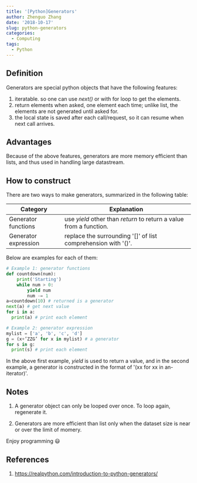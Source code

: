 ```yaml
---
title: '[Python]Generators'
author: Zhenguo Zhang
date: '2018-10-17'
slug: python-generators
categories:
  - Computing
tags:
  - Python
---
```


## Definition

Generators are special python objects that have the following features:

1. iteratable. so one can use *next()* or with for loop to get the elements.
2. return elements when asked, one element each time; unlike list, the elements are not generated until asked for.
3. the local state is saved after each call/request, so it can resume when next call arrives.

## Advantages

Because of the above features, generators are more memory efficient than
lists, and thus used in handling large datastream.

## How to construct

There are two ways to make generators, summarized in the following table:

Category | Explanation
------ | ------
Generator functions | use *yield* other than *return* to return a value from a function.
Generator expression  | replace the surrounding '[]' of list comprehension with '()'.

Below are examples for each of them:

```Python
# Example 1: generator functions
def countdown(num):
    print('Starting')
    while num > 0:
        yield num
        num -= 1
a=countdown(10) # returned is a generator
next(a) # get next value
for i in a:
  print(a) # print each element

# Example 2: generator expression
mylist = ['a', 'b', 'c', 'd']
g = (x+’ZZG’ for x in mylist) # a generator
for s in g:
  print(s) # print each element
```

In the above first example, *yield* is used to return a value, and in
the second example, a generator is constructed in the format of 
'(xx for xx in an-iterator)'.

## Notes

1. A generator object can only be looped over once. To loop again,
regenerate it.

2. Generators are more efficient than list only when the dataset size is near or over
the limit of momery.

Enjoy programming :smiley:

## References

1. https://realpython.com/introduction-to-python-generators/



